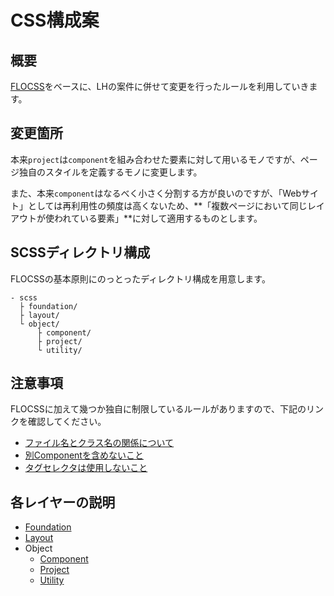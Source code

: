 # CSS構成案

## 概要

[FLOCSS](https://github.com/hiloki/flocss)をベースに、LHの案件に併せて変更を行ったルールを利用していきます。


## 変更箇所

本来`project`は`component`を組み合わせた要素に対して用いるモノですが、ページ独自のスタイルを定義するモノに変更します。

また、本来`component`はなるべく小さく分割する方が良いのですが、「Webサイト」としては再利用性の頻度は高くないため、**「複数ページにおいて同じレイアウトが使われている要素」**に対して適用するものとします。


## SCSSディレクトリ構成

FLOCSSの基本原則にのっとったディレクトリ構成を用意します。

```
- scss
  ├ foundation/
  ├ layout/
  └ object/
      ├ component/
      ├ project/
      └ utility/
```


## 注意事項

FLOCSSに加えて幾つか独自に制限しているルールがありますので、下記のリンクを確認してください。

* [ファイル名とクラス名の関係について](/ja/methodologies/important/name.md)
* [別Componentを含めないこと](/ja/methodologies/important/child.md)
* [タグセレクタは使用しないこと](/ja/methodologies/important/selector.md)


## 各レイヤーの説明

* [Foundation](/ja/methodologies/foundation/)
* [Layout](/ja/methodologies/layout.md)
* Object
  * [Component](/ja/methodologies/object/component.md)
  * [Project](/ja/methodologies/object/project.md)
  * [Utility](/ja/methodologies/object/utility.md)